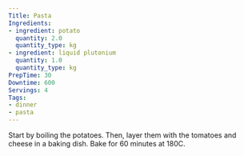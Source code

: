 ```yaml
---
Title: Pasta
Ingredients:
- ingredient: potato
  quantity: 2.0
  quantity_type: kg
- ingredient: liquid plutonium
  quantity: 1.0
  quantity_type: kg
PrepTime: 30
Downtime: 600
Servings: 4
Tags:
- dinner
- pasta
---
```

Start by boiling the potatoes. Then, layer them with the tomatoes and cheese in a baking dish. Bake for 60 minutes at 180C.